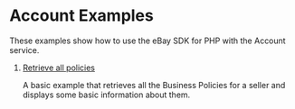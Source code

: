 # Account Examples

These examples show how to use the eBay SDK for PHP with the Account service.

1. [Retrieve all policies](https://github.com/davidtsadler/ebay-sdk-examples/blob/master/account/01-retrieve-all-policies.php)

   A basic example that retrieves all the Business Policies for a seller and displays some basic information about them. 
